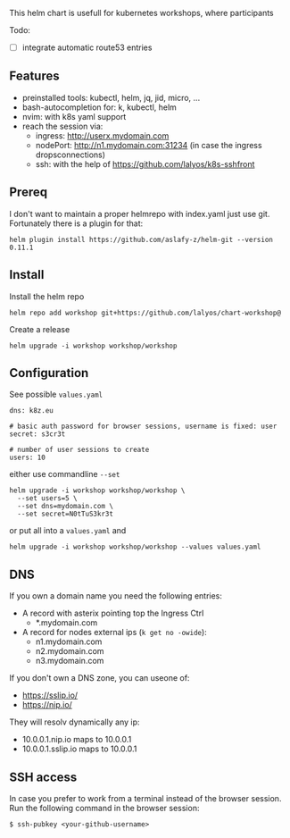 
This helm chart is usefull for kubernetes workshops, where participants

Todo:

- [ ] integrate automatic route53 entries

## Features

- preinstalled tools: kubectl, helm, jq, jid, micro, ...
- bash-autocompletion for: k, kubectl, helm
- nvim: with k8s yaml support
- reach the session via:
  - ingress: http://userx.mydomain.com
  - nodePort: http://n1.mydomain.com:31234 (in case the ingress dropsconnections)
  - ssh: with the help of https://github.com/lalyos/k8s-sshfront

## Prereq

I don't want to maintain a proper helmrepo with index.yaml just use git.
Fortunately there is a plugin for that:
```
helm plugin install https://github.com/aslafy-z/helm-git --version 0.11.1
```

## Install

Install the helm repo
```
helm repo add workshop git+https://github.com/lalyos/chart-workshop@
```

Create a release
```
helm upgrade -i workshop workshop/workshop
```

## Configuration

See possible `values.yaml`
```
dns: k8z.eu

# basic auth password for browser sessions, username is fixed: user
secret: s3cr3t

# number of user sessions to create
users: 10
```

either use commandline `--set`
```
helm upgrade -i workshop workshop/workshop \
  --set users=5 \
  --set dns=mydomain.com \
  --set secret=N0tTuS3kr3t
```

or put all into a `values.yaml` and
```
helm upgrade -i workshop workshop/workshop --values values.yaml
```

## DNS

If you own a domain name you need the following entries:
- A record with asterix pointing top the Ingress Ctrl
  - *.mydomain.com
- A record for nodes external ips (`k get no -owide`):
  - n1.mydomain.com
  - n2.mydomain.com
  - n3.mydomain.com

If you don't own a DNS zone, you can useone of:
- https://sslip.io/
- https://nip.io/

They will resolv dynamically any ip:
- 10.0.0.1.nip.io maps to 10.0.0.1
- 10.0.0.1.sslip.io maps to 10.0.0.1


## SSH access

In case you prefer to work from a terminal instead of the browser session.
Run the following command in the browser session:
```
$ ssh-pubkey <your-github-username>
```